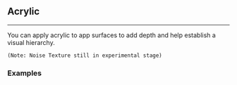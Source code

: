 ## Acrylic

----
You can apply acrylic to app surfaces to add depth and help establish a visual hierarchy.

`(Note: Noise Texture still in experimental stage)`


### Examples
